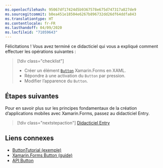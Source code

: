 ```yaml
---
ms.openlocfilehash: 95067df17424d5b9367578e675d747317a827de9
ms.sourcegitcommit: b0ea451e18504e6267b896732dd26df64ddfa843
ms.translationtype: HT
ms.contentlocale: fr-FR
ms.lasthandoff: 04/09/2020
ms.locfileid: "71059643"
---
```

Félicitations ! Vous avez terminé ce didacticiel qui vous a expliqué comment effectuer les opérations suivantes :

> [!div class="checklist"]
>
> - Créer un élément [`Button`](xref:Xamarin.Forms.Button) Xamarin.Forms en XAML.
> - Répondre à une activation du `Button` par pression.
> - Modifier l’apparence du `Button`.

## <a name="next-steps"></a>Étapes suivantes

Pour en savoir plus sur les principes fondamentaux de la création d’applications mobiles avec Xamarin.Forms, passez au didacticiel Entry.

> [!div class="nextstepaction"]
> [Didacticiel Entry](~/get-started/tutorials/entry/index.yml)

## <a name="related-links"></a>Liens connexes

- [ButtonTutorial (exemple)](https://docs.microsoft.com/samples/xamarin/xamarin-forms-samples/getstarted-tutorials-buttontutorial/)
- [Xamarin.Forms Button (guide)](~/xamarin-forms/user-interface/button.md)
- [API Button](xref:Xamarin.Forms.Button)
